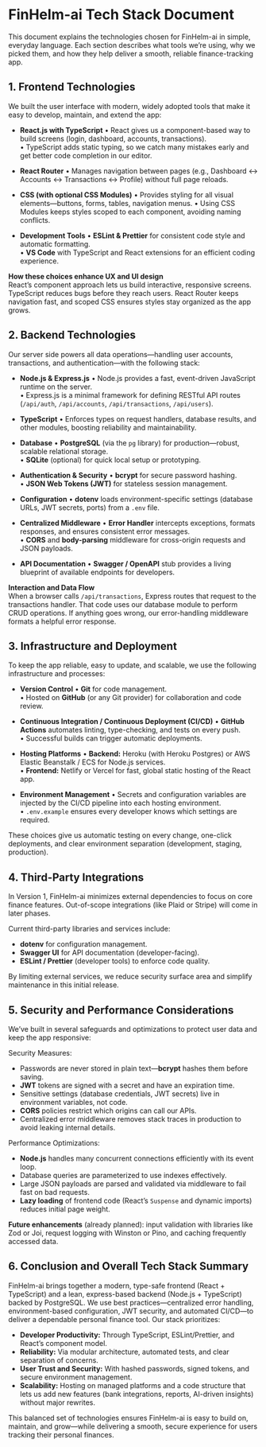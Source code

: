 # FinHelm-ai Tech Stack Document

This document explains the technologies chosen for FinHelm-ai in simple, everyday language. Each section describes what tools we’re using, why we picked them, and how they help deliver a smooth, reliable finance-tracking app.

## 1. Frontend Technologies

We built the user interface with modern, widely adopted tools that make it easy to develop, maintain, and extend the app:

- **React.js with TypeScript**
  • React gives us a component-based way to build screens (login, dashboard, accounts, transactions).  
  • TypeScript adds static typing, so we catch many mistakes early and get better code completion in our editor.

- **React Router**
  • Manages navigation between pages (e.g., Dashboard ↔ Accounts ↔ Transactions ↔ Profile) without full page reloads.

- **CSS (with optional CSS Modules)**
  • Provides styling for all visual elements—buttons, forms, tables, navigation menus.
  • Using CSS Modules keeps styles scoped to each component, avoiding naming conflicts.

- **Development Tools**
  • **ESLint & Prettier** for consistent code style and automatic formatting.  
  • **VS Code** with TypeScript and React extensions for an efficient coding experience.

**How these choices enhance UX and UI design**  
React’s component approach lets us build interactive, responsive screens. TypeScript reduces bugs before they reach users. React Router keeps navigation fast, and scoped CSS ensures styles stay organized as the app grows.

## 2. Backend Technologies

Our server side powers all data operations—handling user accounts, transactions, and authentication—with the following stack:

- **Node.js & Express.js**
  • Node.js provides a fast, event-driven JavaScript runtime on the server.  
  • Express.js is a minimal framework for defining RESTful API routes (`/api/auth`, `/api/accounts`, `/api/transactions`, `/api/users`).

- **TypeScript**
  • Enforces types on request handlers, database results, and other modules, boosting reliability and maintainability.

- **Database**
  • **PostgreSQL** (via the `pg` library) for production—robust, scalable relational storage.  
  • **SQLite** (optional) for quick local setup or prototyping.

- **Authentication & Security**
  • **bcrypt** for secure password hashing.  
  • **JSON Web Tokens (JWT)** for stateless session management.

- **Configuration**
  • **dotenv** loads environment-specific settings (database URLs, JWT secrets, ports) from a `.env` file.

- **Centralized Middleware**
  • **Error Handler** intercepts exceptions, formats responses, and ensures consistent error messages.  
  • **CORS** and **body-parsing** middleware for cross-origin requests and JSON payloads.

- **API Documentation**
  • **Swagger / OpenAPI** stub provides a living blueprint of available endpoints for developers.

**Interaction and Data Flow**  
When a browser calls `/api/transactions`, Express routes that request to the transactions handler. That code uses our database module to perform CRUD operations. If anything goes wrong, our error-handling middleware formats a helpful error response.

## 3. Infrastructure and Deployment

To keep the app reliable, easy to update, and scalable, we use the following infrastructure and processes:

- **Version Control**
  • **Git** for code management.  
  • Hosted on **GitHub** (or any Git provider) for collaboration and code review.

- **Continuous Integration / Continuous Deployment (CI/CD)**
  • **GitHub Actions** automates linting, type-checking, and tests on every push.  
  • Successful builds can trigger automatic deployments.

- **Hosting Platforms**
  • **Backend:** Heroku (with Heroku Postgres) or AWS Elastic Beanstalk / ECS for Node.js services.  
  • **Frontend:** Netlify or Vercel for fast, global static hosting of the React app.

- **Environment Management**
  • Secrets and configuration variables are injected by the CI/CD pipeline into each hosting environment.  
  • `.env.example` ensures every developer knows which settings are required.

These choices give us automatic testing on every change, one-click deployments, and clear environment separation (development, staging, production).

## 4. Third-Party Integrations

In Version 1, FinHelm-ai minimizes external dependencies to focus on core finance features. Out-of-scope integrations (like Plaid or Stripe) will come in later phases.

Current third-party libraries and services include:

- **dotenv** for configuration management.  
- **Swagger UI** for API documentation (developer-facing).  
- **ESLint / Prettier** (developer tools) to enforce code quality.

By limiting external services, we reduce security surface area and simplify maintenance in this initial release.

## 5. Security and Performance Considerations

We’ve built in several safeguards and optimizations to protect user data and keep the app responsive:

Security Measures:
- Passwords are never stored in plain text—**bcrypt** hashes them before saving.  
- **JWT** tokens are signed with a secret and have an expiration time.  
- Sensitive settings (database credentials, JWT secrets) live in environment variables, not code.  
- **CORS** policies restrict which origins can call our APIs.  
- Centralized error middleware removes stack traces in production to avoid leaking internal details.

Performance Optimizations:
- **Node.js** handles many concurrent connections efficiently with its event loop.  
- Database queries are parameterized to use indexes effectively.  
- Large JSON payloads are parsed and validated via middleware to fail fast on bad requests.  
- **Lazy loading** of frontend code (React’s `Suspense` and dynamic imports) reduces initial page weight.

**Future enhancements** (already planned): input validation with libraries like Zod or Joi, request logging with Winston or Pino, and caching frequently accessed data.

## 6. Conclusion and Overall Tech Stack Summary

FinHelm-ai brings together a modern, type-safe frontend (React + TypeScript) and a lean, express-based backend (Node.js + TypeScript) backed by PostgreSQL. We use best practices—centralized error handling, environment-based configuration, JWT security, and automated CI/CD—to deliver a dependable personal finance tool. Our stack prioritizes:

- **Developer Productivity:** Through TypeScript, ESLint/Prettier, and React’s component model.  
- **Reliability:** Via modular architecture, automated tests, and clear separation of concerns.  
- **User Trust and Security:** With hashed passwords, signed tokens, and secure environment management.  
- **Scalability:** Hosting on managed platforms and a code structure that lets us add new features (bank integrations, reports, AI-driven insights) without major rewrites.

This balanced set of technologies ensures FinHelm-ai is easy to build on, maintain, and grow—while delivering a smooth, secure experience for users tracking their personal finances.